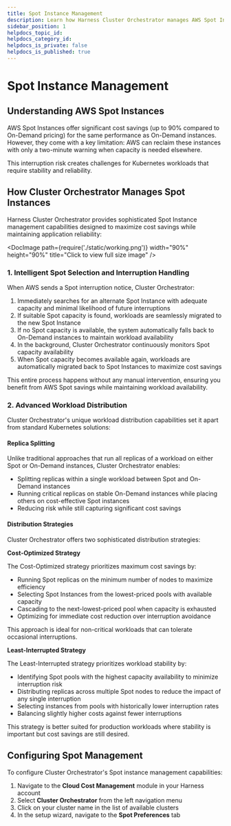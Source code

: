 ```yaml
---
title: Spot Instance Management
description: Learn how Harness Cluster Orchestrator manages AWS Spot Instances for optimal cost savings and reliability
sidebar_position: 1
helpdocs_topic_id: 
helpdocs_category_id: 
helpdocs_is_private: false
helpdocs_is_published: true
---
```


# Spot Instance Management

## Understanding AWS Spot Instances

AWS Spot Instances offer significant cost savings (up to 90% compared to On-Demand pricing) for the same performance as On-Demand instances. However, they come with a key limitation: AWS can reclaim these instances with only a two-minute warning when capacity is needed elsewhere.

This interruption risk creates challenges for Kubernetes workloads that require stability and reliability.

## How Cluster Orchestrator Manages Spot Instances

Harness Cluster Orchestrator provides sophisticated Spot Instance management capabilities designed to maximize cost savings while maintaining application reliability:

<DocImage path={require('./static/working.png')} width="90%" height="90%" title="Click to view full size image" />

### 1. Intelligent Spot Selection and Interruption Handling

When AWS sends a Spot interruption notice, Cluster Orchestrator:

1. Immediately searches for an alternate Spot Instance with adequate capacity and minimal likelihood of future interruptions
2. If suitable Spot capacity is found, workloads are seamlessly migrated to the new Spot Instance
3. If no Spot capacity is available, the system automatically falls back to On-Demand instances to maintain workload availability
4. In the background, Cluster Orchestrator continuously monitors Spot capacity availability
5. When Spot capacity becomes available again, workloads are automatically migrated back to Spot Instances to maximize cost savings

This entire process happens without any manual intervention, ensuring you benefit from AWS Spot savings while maintaining workload availability.

### 2. Advanced Workload Distribution

Cluster Orchestrator's unique workload distribution capabilities set it apart from standard Kubernetes solutions:

#### Replica Splitting

Unlike traditional approaches that run all replicas of a workload on either Spot or On-Demand instances, Cluster Orchestrator enables:

- Splitting replicas within a single workload between Spot and On-Demand instances
- Running critical replicas on stable On-Demand instances while placing others on cost-effective Spot instances
- Reducing risk while still capturing significant cost savings

#### Distribution Strategies

Cluster Orchestrator offers two sophisticated distribution strategies:

**Cost-Optimized Strategy**

The Cost-Optimized strategy prioritizes maximum cost savings by:

- Running Spot replicas on the minimum number of nodes to maximize efficiency
- Selecting Spot Instances from the lowest-priced pools with available capacity
- Cascading to the next-lowest-priced pool when capacity is exhausted
- Optimizing for immediate cost reduction over interruption avoidance

This approach is ideal for non-critical workloads that can tolerate occasional interruptions.

**Least-Interrupted Strategy**

The Least-Interrupted strategy prioritizes workload stability by:

- Identifying Spot pools with the highest capacity availability to minimize interruption risk
- Distributing replicas across multiple Spot nodes to reduce the impact of any single interruption
- Selecting instances from pools with historically lower interruption rates
- Balancing slightly higher costs against fewer interruptions

This strategy is better suited for production workloads where stability is important but cost savings are still desired.

## Configuring Spot Management

To configure Cluster Orchestrator's Spot instance management capabilities:

1. Navigate to the **Cloud Cost Management** module in your Harness account
2. Select **Cluster Orchestrator** from the left navigation menu
3. Click on your cluster name in the list of available clusters
4. In the setup wizard, navigate to the **Spot Preferences** tab
